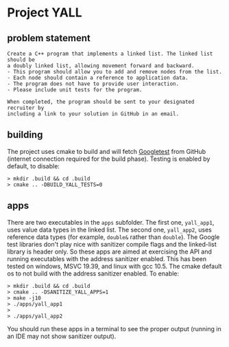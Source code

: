 # Project YALL

## problem statement
```
Create a C++ program that implements a linked list. The linked list should be 
a doubly linked list, allowing movement forward and backward. 
- This program should allow you to add and remove nodes from the list. 
- Each node should contain a reference to application data. 
- The program does not have to provide user interaction. 
- Please include unit tests for the program. 

When completed, the program should be sent to your designated recruiter by 
including a link to your solution in GitHub in an email.
```

## building
The project uses cmake to build and will fetch [Googletest](https://github.com/google/googletest) from GitHub (internet connection required for the build phase).
Testing is enabled by default, to disable:
```
> mkdir .build && cd .build
> cmake .. -DBUILD_YALL_TESTS=0
```

## apps
There are two executables in the `apps` subfolder. The first one, `yall_app1`, uses value data types in the linked list.
The second one, `yall_app2`, uses reference data types (for example, `double&` rather than `double`).
The Google test libraries don't play nice with sanitizer compile flags and the linked-list library is header only.
So these apps are aimed at exercising the API and running executables with the address sanitizer enabled.
This has been tested on windows, MSVC 19.39, and linux with gcc 10.5.
The cmake default os to not build with the address sanitizer enabled. To enable:
``` 
> mkdir .build && cd .build
> cmake .. -DSANITIZE_YALL_APPS=1
> make -j10
> ./apps/yall_app1
>
> ./apps/yall_app2
```
You should run these apps in a terminal to see the proper output (running in an IDE may not show sanitizer output).
